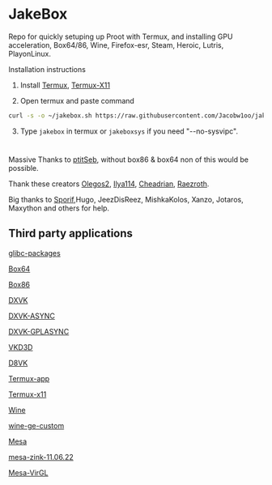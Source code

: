 # JakeBox
Repo for quickly setuping up Proot with Termux, and installing GPU acceleration, Box64/86, Wine, Firefox-esr, Steam, Heroic, Lutris, PlayonLinux. 

Installation instructions

1. Install
[Termux](https://f-droid.org/repo/com.termux_118.apk),
[Termux-X11](https://raw.githubusercontent.com/Jacobw1oo/jakebox/main/components/termux-x11.apk)

2. Open termux and paste command

```bash
curl -s -o ~/jakebox.sh https://raw.githubusercontent.com/Jacobw1oo/jakebox/main/jakebox.sh && . ~/jakebox.sh
```

3. Type `jakebox` in termux or `jakeboxsys` if you need "--no-sysvipc".

#
Massive Thanks to [ptitSeb](https://github.com/ptitSeb/box86), without box86 & box64 non of this would be possible.

Thank these creators [Olegos2](https://github.com/olegos2/mobox), [Ilya114](https://github.com/Ilya114/Box64Droid/), [Cheadrian](https://github.com/cheadrian/termux-chroot-proot-wine-box86_64/), [Raezroth](https://github.com/Raezroth/Linux-ARM-Gaming-Chroot).

Big thanks to [Sporif](https://github.com/Sporif/dxvk-async),Hugo, JeezDisReez, MishkaKolos, Xanzo, Jotaros, Maxython and others for help.

## Third party applications

[glibc-packages](https://github.com/termux-pacman/glibc-packages)

[Box64](https://github.com/ptitSeb/box64)

[Box86](https://github.com/ptitSeb/box86)

[DXVK](https://github.com/doitsujin/dxvk)

[DXVK-ASYNC](https://github.com/Sporif/dxvk-async)

[DXVK-GPLASYNC](https://gitlab.com/Ph42oN/dxvk-gplasync)

[VKD3D](https://github.com/lutris/vkd3d)

[D8VK](https://github.com/AlpyneDreams/d8vk)

[Termux-app](https://github.com/termux/termux-app)

[Termux-x11](https://github.com/termux/termux-x11)

[Wine](https://wiki.winehq.org/Licensing)

[wine-ge-custom](https://github.com/GloriousEggroll/wine-ge-custom)

[Mesa](https://docs.mesa3d.org/license.html)

[mesa-zink-11.06.22](https://github.com/alexvorxx/mesa-zink-11.06.22)

[Mesa-VirGL](https://github.com/alexvorxx/Mesa-VirGL)
